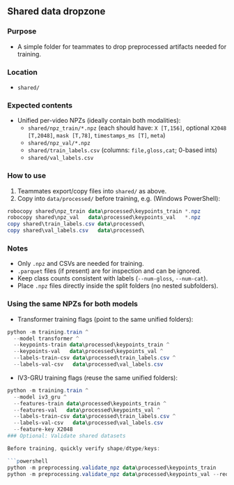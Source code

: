 ## Shared data dropzone

### Purpose

- A simple folder for teammates to drop preprocessed artifacts needed for training.

### Location

- `shared/`

### Expected contents

- Unified per-video NPZs (ideally contain both modalities):
  - `shared/npz_train/*.npz` (each should have: `X [T,156]`, optional `X2048 [T,2048]`, `mask [T,78]`, `timestamps_ms [T]`, `meta`)
  - `shared/npz_val/*.npz`
  - `shared/train_labels.csv` (columns: `file,gloss,cat`; 0-based ints)
  - `shared/val_labels.csv`

### How to use

1. Teammates export/copy files into `shared/` as above.
2. Copy into `data/processed/` before training, e.g. (Windows PowerShell):

```powershell
robocopy shared\npz_train data\processed\keypoints_train *.npz
robocopy shared\npz_val   data\processed\keypoints_val   *.npz
copy shared\train_labels.csv data\processed\
copy shared\val_labels.csv   data\processed\
```

### Notes

- Only `.npz` and CSVs are needed for training.
- `.parquet` files (if present) are for inspection and can be ignored.
- Keep class counts consistent with labels (`--num-gloss`, `--num-cat`).
- Place `.npz` files directly inside the split folders (no nested subfolders).

### Using the same NPZs for both models

- Transformer training flags (point to the same unified folders):

```powershell
python -m training.train ^
  --model transformer ^
  --keypoints-train data\processed\keypoints_train ^
  --keypoints-val   data\processed\keypoints_val ^
  --labels-train-csv data\processed\train_labels.csv ^
  --labels-val-csv   data\processed\val_labels.csv
```

- IV3-GRU training flags (reuse the same unified folders):

````powershell
python -m training.train ^
  --model iv3_gru ^
  --features-train data\processed\keypoints_train ^
  --features-val   data\processed\keypoints_val ^
  --labels-train-csv data\processed\train_labels.csv ^
  --labels-val-csv   data\processed\val_labels.csv
  --feature-key X2048
### Optional: Validate shared datasets

Before training, quickly verify shape/dtype/keys:

```powershell
python -m preprocessing.validate_npz data\processed\keypoints_train
python -m preprocessing.validate_npz data\processed\keypoints_val --require-x2048
````

```

```
